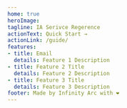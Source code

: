 ```yaml
---
home: true
heroImage: 
tagline: IA Serivce Regerence
actionText: Quick Start →
actionLink: /guide/
features:
- title: Email
  details: Feature 1 Description
- title: Feature 2 Title
  details: Feature 2 Description
- title: Feature 3 Title
  details: Feature 3 Description
footer: Made by Infinity Arc with ❤️
---
```

